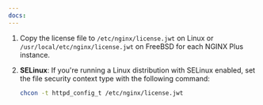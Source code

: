 ```yaml
---
docs:
---
```


1. Copy the license file to `/etc/nginx/license.jwt` on Linux or `/usr/local/etc/nginx/license.jwt` on FreeBSD for each NGINX Plus instance.

1. **SELinux**: If you're running a Linux distribution with SELinux enabled, set the file security context type with the following command:

   ```bash
   chcon -t httpd_config_t /etc/nginx/license.jwt
   ```
